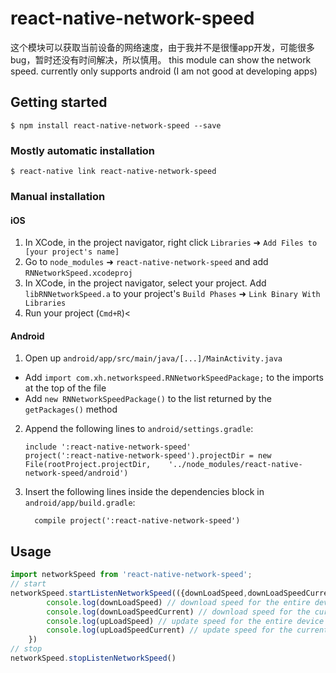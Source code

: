 
# react-native-network-speed
这个模块可以获取当前设备的网络速度，由于我并不是很懂app开发，可能很多bug，暂时还没有时间解决，所以慎用。
this module can show the network speed. currently only supports android (I am not good at developing apps)

## Getting started

`$ npm install react-native-network-speed --save`

### Mostly automatic installation

`$ react-native link react-native-network-speed`

### Manual installation


#### iOS

1. In XCode, in the project navigator, right click `Libraries` ➜ `Add Files to [your project's name]`
2. Go to `node_modules` ➜ `react-native-network-speed` and add `RNNetworkSpeed.xcodeproj`
3. In XCode, in the project navigator, select your project. Add `libRNNetworkSpeed.a` to your project's `Build Phases` ➜ `Link Binary With Libraries`
4. Run your project (`Cmd+R`)<

#### Android

1. Open up `android/app/src/main/java/[...]/MainActivity.java`
  - Add `import com.xh.networkspeed.RNNetworkSpeedPackage;` to the imports at the top of the file
  - Add `new RNNetworkSpeedPackage()` to the list returned by the `getPackages()` method
2. Append the following lines to `android/settings.gradle`:
  	```
  	include ':react-native-network-speed'
  	project(':react-native-network-speed').projectDir = new File(rootProject.projectDir, 	'../node_modules/react-native-network-speed/android')
  	```
3. Insert the following lines inside the dependencies block in `android/app/build.gradle`:
  	```
      compile project(':react-native-network-speed')
  	```


## Usage
```javascript
import networkSpeed from 'react-native-network-speed';
// start
networkSpeed.startListenNetworkSpeed(({downLoadSpeed,downLoadSpeedCurrent,upLoadSpeed,upLoadSpeedCurrent}) => {
		console.log(downLoadSpeed) // download speed for the entire device 整个设备的下载速度
		console.log(downLoadSpeedCurrent) // download speed for the current app 当前app的下载速度
		console.log(upLoadSpeed) // update speed for the entire device 整个设备的上传速度
		console.log(upLoadSpeedCurrent) // update speed for the current app 当前app的上传速度
	})
// stop
networkSpeed.stopListenNetworkSpeed()
```
  